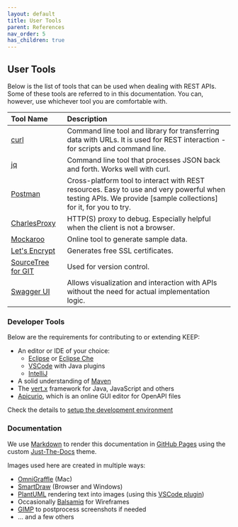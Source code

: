 ```yaml
---
layout: default
title: User Tools
parent: References
nav_order: 5
has_children: true
---
```


## User Tools

Below is the list of tools that can be used when dealing with REST APIs. Some of these tools are referred to in this documentation. You can, however, use whichever tool you are comfortable with.

| Tool Name                                            | Description                                                                                                                                                   |
| :--------------------------------------------------- | :------------------------------------------------------------------------------------------------------------------------------------------------------------ |
| [curl](https://curl.haxx.se/)                        | Command line tool and library for transferring data with URLs. It is used for REST interaction - for scripts and command line.                                |
| [jq](https://stedolan.github.io/jq/)                 | Command line tool that processes JSON back and forth. Works well with curl.                                                                                   |
| [Postman](https://www.postman.com/)                  | Cross-platform tool to interact with REST resources. Easy to use and very powerful when testing APIs. We provide [sample collections] for it, for you to try. |
| [CharlesProxy](https://www.charlesproxy.com/)        | HTTP(S) proxy to debug. Especially helpful when the client is not a browser.                                                                                  |
| [Mockaroo](https://www.mockaroo.com/)                | Online tool to generate sample data.                                                                                                                          |
| [Let's Encrypt](https://letsencrypt.org/)            | Generates free SSL certificates.                                                                                                                              |
| [SourceTree for GIT](https://www.sourcetreeapp.com/) | Used for version control.                                                                                                                                     |
| [Swagger UI](https://swagger.io/tools/swagger-ui/)   | Allows visualization and interaction with APIs without the need for actual implementation logic.                                                              |

### Developer Tools

Below are the requirements for contributing to or extending KEEP:

- An editor or IDE of your choice:
  - [Eclipse](https://www.eclipse.org/downloads/) or [Eclipse Che](https://www.eclipse.org/che/getting-started/download/)
  - [VSCode](https://code.visualstudio.com/) with Java plugins
  - [IntelliJ](https://www.jetbrains.com/idea/)
- A solid understanding of [Maven](https://maven.apache.org/)
- The [vert.x](https://vertx.io) framework for Java, JavaScript and others
- [Apicurio](https://www.apicur.io/), which is an online GUI editor for OpenAPI files

Check the details to [setup the development environment](../../extendingkeep/devenv/devenvindex)

### Documentation

We use [Markdown](https://en.wikipedia.org/wiki/Markdown) to render this documentation in [GitHub Pages](https://pages.github.com/) using the custom [Just-The-Docs](https://just-the-docs.github.io/just-the-docs/) theme.

Images used here are created in multiple ways:

- [OmniGraffle](https://www.omnigroup.com/omnigraffle/) (Mac)
- [SmartDraw](https://www.smartdraw.com/) (Browser and Windows)
- [PlantUML](https://plantuml.com/) rendering text into images (using this [VSCode plugin](https://marketplace.visualstudio.com/items?itemName=jebbs.plantuml))
- Occasionally [Balsamiq](https://balsamiq.com/) for Wireframes
- [GIMP](https://www.gimp.org/) to postprocess screenshots if needed
- ... and a few others
